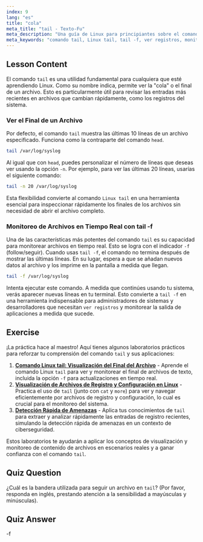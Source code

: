 ```yaml
---
index: 9
lang: "es"
title: "cola"
meta_title: "tail - Texto-Fu"
meta_description: "Una guía de Linux para principiantes sobre el comando tail. Aprenda a usar tail de Linux para ver el final de los archivos y monitorear registros en tiempo real con la potente opción tail -f."
meta_keywords: "comando tail, Linux tail, tail -f, ver registros, monitorear registros, tutorial Linux, Linux principiantes, guía Linux, monitoreo de archivos"
---
```


## Lesson Content

El comando `tail` es una utilidad fundamental para cualquiera que esté aprendiendo Linux. Como su nombre indica, permite ver la "cola" o el final de un archivo. Esto es particularmente útil para revisar las entradas más recientes en archivos que cambian rápidamente, como los registros del sistema.

### Ver el Final de un Archivo

Por defecto, el comando `tail` muestra las últimas 10 líneas de un archivo especificado. Funciona como la contraparte del comando `head`.

```bash
tail /var/log/syslog
```

Al igual que con `head`, puedes personalizar el número de líneas que deseas ver usando la opción `-n`. Por ejemplo, para ver las últimas 20 líneas, usarías el siguiente comando:

```bash
tail -n 20 /var/log/syslog
```

Esta flexibilidad convierte al comando `Linux tail` en una herramienta esencial para inspeccionar rápidamente los finales de los archivos sin necesidad de abrir el archivo completo.

### Monitoreo de Archivos en Tiempo Real con tail -f

Una de las características más potentes del comando `tail` es su capacidad para monitorear archivos en tiempo real. Esto se logra con el indicador `-f` (follow/seguir). Cuando usas `tail -f`, el comando no termina después de mostrar las últimas líneas. En su lugar, espera a que se añadan nuevos datos al archivo y los imprime en la pantalla a medida que llegan.

```bash
tail -f /var/log/syslog
```

Intenta ejecutar este comando. A medida que continúes usando tu sistema, verás aparecer nuevas líneas en tu terminal. Esto convierte a `tail -f` en una herramienta indispensable para administradores de sistemas y desarrolladores que necesitan `ver registros` y monitorear la salida de aplicaciones a medida que sucede.

## Exercise

¡La práctica hace al maestro! Aquí tienes algunos laboratorios prácticos para reforzar tu comprensión del comando `tail` y sus aplicaciones:

1. **[Comando Linux tail: Visualización del Final del Archivo](https://labex.io/es/labs/linux-linux-tail-command-file-end-display-214303)** - Aprende el comando Linux `tail` para ver y monitorear el final de archivos de texto, incluida la opción `-f` para actualizaciones en tiempo real.
2. **[Visualización de Archivos de Registro y Configuración en Linux](https://labex.io/es/labs/linux-viewing-log-and-configuration-files-in-linux-387914)** - Practica el uso de `tail` (junto con `cat` y `more`) para ver y navegar eficientemente por archivos de registro y configuración, lo cual es crucial para el monitoreo del sistema.
3. **[Detección Rápida de Amenazas](https://labex.io/es/labs/linux-rapid-threat-detection-387930)** - Aplica tus conocimientos de `tail` para extraer y analizar rápidamente las entradas de registro recientes, simulando la detección rápida de amenazas en un contexto de ciberseguridad.

Estos laboratorios te ayudarán a aplicar los conceptos de visualización y monitoreo de contenido de archivos en escenarios reales y a ganar confianza con el comando `tail`.

## Quiz Question

¿Cuál es la bandera utilizada para seguir un archivo en `tail`? (Por favor, responda en inglés, prestando atención a la sensibilidad a mayúsculas y minúsculas).

## Quiz Answer

-f
